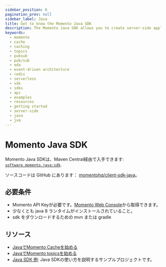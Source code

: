 ```yaml
---
sidebar_position: 6
pagination_prev: null
sidebar_label: Java
title: Get to know the Momento Java SDK
description: The Momento Java SDK allows you to create server-side applications, and take advantage of Momento's caching and pub-sub features. Find resources and examples here!
keywords:
  - momento
  - cache
  - caching
  - topics
  - pubsub
  - pub/sub
  - eda
  - event-driven architecture
  - redis
  - serverless
  - sdk
  - sdks
  - api
  - examples
  - resources
  - getting started
  - server-side
  - java
  - jvm
---
```


# Momento Java SDK

Momento Java SDKは、Maven Central経由で入手できます: [`software.momento.java:sdk`](https://central.sonatype.com/artifact/software.momento.java/sdk).

ソースコードは GitHub にあります： [momentohq/client-sdk-java](https://github.com/momentohq/client-sdk-java)。

## 必要条件

- Momento API Keyが必要です。[Momento Web Console](https://console.gomomento.com/)から取得できます。
- 少なくとも java 8 ランタイムがインストールされていること。
- sdk をダウンロードするための mvn または gradle

## リソース

- [JavaでMomento Cacheを始める](./cache)
- [JavaでMomento topicsを始める](./topics)
- [Java SDK 例](https://github.com/momentohq/client-sdk-java/blob/main/examples/README.md): Java SDKの使い方を説明するサンプルプロジェクトです。